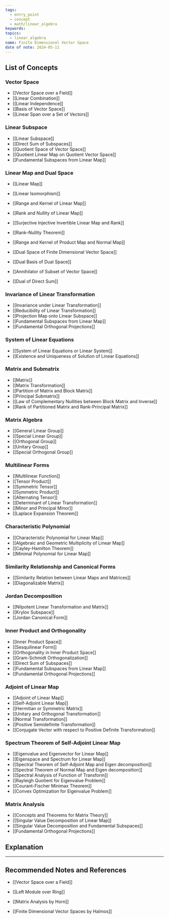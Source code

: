 ```yaml
---
tags:
  - entry_point
  - concept
  - math/linear_algebra
keywords: 
topics:
  - linear_algebra
name: Finite Dimensional Vector Space
date of note: 2024-05-11
---
```


##  List of Concepts

### Vector Space

- [[Vector Space over a Field]]
- [[Linear Combination]]
- [[Linear Independence]]
- [[Basis of Vector Space]]
- [[Linear Span over a Set of Vectors]]

### Linear Subspace

- [[Linear Subspace]]
- [[Direct Sum of Subspaces]]
- [[Quotient Space of Vector Space]]
- [[Quotient Linear Map on Quotient Vector Space]]
- [[Fundamental Subspaces from Linear Map]]


### Linear Map and Dual Space

- [[Linear Map]]
- [[Linear Isomorphism]]
- [[Range and Kernel of Linear Map]]
- [[Rank and Nullity of Linear Map]]
- [[Surjective Injective Invertible Linear Map and Rank]]
- [[Rank–Nullity Theorem]]
- [[Range and Kernel of Product Map and Normal Map]]

- [[Dual Space of Finite Dimensional Vector Space]]
- [[Dual Basis of Dual Space]]
- [[Annihilator of Subset of Vector Space]]
- [[Dual of Direct Sum]]


### Invariance of Linear Transformation

- [[Invariance under Linear Transformation]]
- [[Reducibility of Linear Transformation]]
- [[Projection Map onto Linear Subspace]]
- [[Fundamental Subspaces from Linear Map]]
- [[Fundamental Orthogonal Projections]]

### System of Linear Equations

- [[System of Linear Equations or Linear System]]
- [[Existence and Uniqueness of Solution of Linear Equations]]


### Matrix and Submatrix

- [[Matrix]]
- [[Matrix Transformation]]
- [[Partition of Matrix and Block Matrix]]
- [[Principal Submatrix]]
- [[Law of Complementary Nullities between Block Matrix and Inverse]]
- [[Rank of Partitioned Matrix and Rank-Principal Matrix]]

### Matrix Algebra

- [[General Linear Group]]
- [[Special Linear Group]]
- [[Orthogonal Group]]
- [[Unitary Group]]
- [[Special Orthogonal Group]]

### Multilinear Forms

- [[Multilinear Function]]
- [[Tensor Product]]
- [[Symmetric Tensor]]
- [[Symmetric Product]]
- [[Alternating Tensor]]
- [[Determinant of Linear Transformation]]
- [[Minor and Principal Minor]]
- [[Laplace Expansion Theorem]]

### Characteristic Polynomial

- [[Characteristic Polynomial for Linear Map]]
- [[Algebraic and Geometric Multiplicity of Linear Map]]
- [[Cayley-Hamilton Theorem]]
- [[Minimal Polynomial for Linear Map]]

### Similarity Relationship and Canonical Forms

- [[Similarity Relation between Linear Maps and Matrices]]
- [[Diagonalizable Matrix]]


### Jordan Decomposition

- [[Nilpotent Linear Transformation and Matrix]]
- [[Krylov Subspace]]
- [[Jordan Canonical Form]]


### Inner Product and Orthogonality

- [[Inner Product Space]]
- [[Sesquilinear Form]]
- [[Orthogonality in Inner Product Space]]
- [[Gram-Schmidt Orthogonalization]]
- [[Direct Sum of Subspaces]]
- [[Fundamental Subspaces from Linear Map]]
- [[Fundamental Orthogonal Projections]]

### Adjoint of Linear Map

- [[Adjoint of Linear Map]]
- [[Self-Adjoint Linear Map]]
- [[Hermitian or Symmetric Matrix]]
- [[Unitary and Orthogonal Transformation]]
- [[Normal Transformation]]
- [[Positive Semidefinite Transformation]]
- [[Conjugate Vector with respect to Positive Definite Transformation]]

### Spectrum Theorem of Self-Adjoint Linear Map

- [[Eigenvalue and Eigenvector for Linear Map]]
- [[Eigenspace and Spectrum for Linear Map]]
- [[Spectral Theorem of Self-Adjoint Map and Eigen decomposition]]
- [[Spectral Theorem of Normal Map and Eigen decomposition]]
- [[Spectral Analysis of Function of Transform]]
- [[Rayleigh Quotient for Eigenvalue Problem]]
- [[Courant-Fischer Minimax Theorem]]
- [[Convex Optimization for Eigenvalue Problem]]

### Matrix Analysis

- [[Concepts and Theorems for Matrix Theory]]
- [[Singular Value Decomposition of Linear Map]]
- [[Singular Value Decomposition and Fundamental Subspaces]]
- [[Fundamental Orthogonal Projections]]


## Explanation





-----------
##  Recommended Notes and References

- [[Vector Space over a Field]]
- [[Left Module over Ring]]


- [[Matrix Analysis by Horn]]
- [[Finite Dimensional Vector Spaces by Halmos]]
